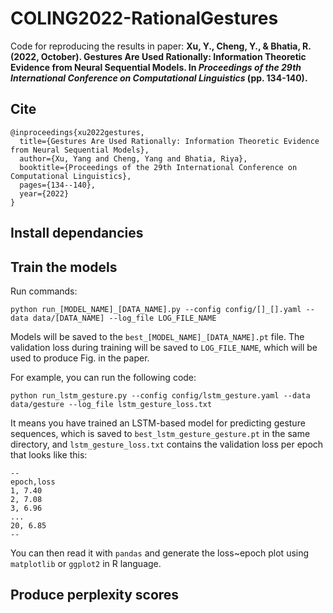 # COLING2022-RationalGestures
Code for reproducing the results in paper: **Xu, Y., Cheng, Y., & Bhatia, R. (2022, October). Gestures Are Used Rationally: Information Theoretic Evidence from Neural Sequential Models. In *Proceedings of the 29th International Conference on Computational Linguistics* (pp. 134-140).**

## Cite
```
@inproceedings{xu2022gestures,
  title={Gestures Are Used Rationally: Information Theoretic Evidence from Neural Sequential Models},
  author={Xu, Yang and Cheng, Yang and Bhatia, Riya},
  booktitle={Proceedings of the 29th International Conference on Computational Linguistics},
  pages={134--140},
  year={2022}
}
```

## Install dependancies

## Train the models
Run commands:
```
python run_[MODEL_NAME]_[DATA_NAME].py --config config/[]_[].yaml --data data/[DATA_NAME] --log_file LOG_FILE_NAME
```
Models will be saved to the `best_[MODEL_NAME]_[DATA_NAME].pt` file. The validation loss during training will be saved to `LOG_FILE_NAME`, which will be used to produce Fig. in the paper.

For example, you can run the following code:
```
python run_lstm_gesture.py --config config/lstm_gesture.yaml --data data/gesture --log_file lstm_gesture_loss.txt
```
It means you have trained an LSTM-based model for predicting gesture sequences, which is saved to `best_lstm_gesture_gesture.pt` in the same directory, and `lstm_gesture_loss.txt` contains the validation loss per epoch that looks like this: 

```
--
epoch,loss
1, 7.40
2, 7.08
3, 6.96
...
20, 6.85
--
```

You can then read it with `pandas` and generate the loss~epoch plot using `matplotlib` or `ggplot2` in R language.

## Produce perplexity scores
